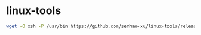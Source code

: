 # linux-tools

```bash
wget -O xsh -P /usr/bin https://github.com/senhao-xu/linux-tools/releases/download/latest/linux-tools && sudo chmod -R 777 /usr/bin/xsh
```
